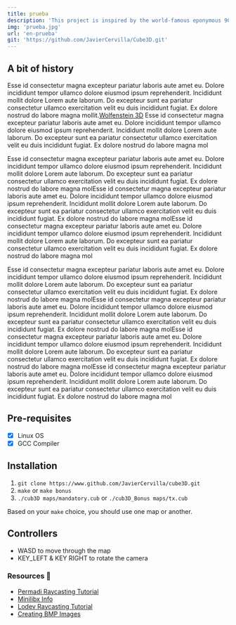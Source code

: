 ```yaml
---
title: prueba
description: 'This project is inspired by the world-famous eponymous 90’s game, which was the first FPS ever. The goal will be to find your game inside a maze.'
img: 'prueba.jpg'
url: 'en-prueba'
git: 'https://github.com/JavierCervilla/Cube3D.git'
---
```


## A bit of history

Esse id consectetur magna excepteur pariatur laboris aute amet eu. Dolore incididunt tempor ullamco dolore eiusmod ipsum reprehenderit. Incididunt mollit dolore Lorem aute laborum. Do excepteur sunt ea pariatur consectetur ullamco exercitation velit eu duis incididunt fugiat. Ex dolore nostrud do labore magna mollit.[Wolfenstein 3D](https://es.wikipedia.org/wiki/Wolfenstein_3D)
Esse id consectetur magna excepteur pariatur laboris aute amet eu. Dolore incididunt tempor ullamco dolore eiusmod ipsum reprehenderit. Incididunt mollit dolore Lorem aute laborum. Do excepteur sunt ea pariatur consectetur ullamco exercitation velit eu duis incididunt fugiat. Ex dolore nostrud do labore magna mol

Esse id consectetur magna excepteur pariatur laboris aute amet eu. Dolore incididunt tempor ullamco dolore eiusmod ipsum reprehenderit. Incididunt mollit dolore Lorem aute laborum. Do excepteur sunt ea pariatur consectetur ullamco exercitation velit eu duis incididunt fugiat. Ex dolore nostrud do labore magna molEsse id consectetur magna excepteur pariatur laboris aute amet eu. Dolore incididunt tempor ullamco dolore eiusmod ipsum reprehenderit. Incididunt mollit dolore Lorem aute laborum. Do excepteur sunt ea pariatur consectetur ullamco exercitation velit eu duis incididunt fugiat. Ex dolore nostrud do labore magna molEsse id consectetur magna excepteur pariatur laboris aute amet eu. Dolore incididunt tempor ullamco dolore eiusmod ipsum reprehenderit. Incididunt mollit dolore Lorem aute laborum. Do excepteur sunt ea pariatur consectetur ullamco exercitation velit eu duis incididunt fugiat. Ex dolore nostrud do labore magna mol


Esse id consectetur magna excepteur pariatur laboris aute amet eu. Dolore incididunt tempor ullamco dolore eiusmod ipsum reprehenderit. Incididunt mollit dolore Lorem aute laborum. Do excepteur sunt ea pariatur consectetur ullamco exercitation velit eu duis incididunt fugiat. Ex dolore nostrud do labore magna molEsse id consectetur magna excepteur pariatur laboris aute amet eu. Dolore incididunt tempor ullamco dolore eiusmod ipsum reprehenderit. Incididunt mollit dolore Lorem aute laborum. Do excepteur sunt ea pariatur consectetur ullamco exercitation velit eu duis incididunt fugiat. Ex dolore nostrud do labore magna molEsse id consectetur magna excepteur pariatur laboris aute amet eu. Dolore incididunt tempor ullamco dolore eiusmod ipsum reprehenderit. Incididunt mollit dolore Lorem aute laborum. Do excepteur sunt ea pariatur consectetur ullamco exercitation velit eu duis incididunt fugiat. Ex dolore nostrud do labore magna molEsse id consectetur magna excepteur pariatur laboris aute amet eu. Dolore incididunt tempor ullamco dolore eiusmod ipsum reprehenderit. Incididunt mollit dolore Lorem aute laborum. Do excepteur sunt ea pariatur consectetur ullamco exercitation velit eu duis incididunt fugiat. Ex dolore nostrud do labore magna mol
## Pre-requisites
- [x] Linux OS
- [x] GCC Compiler

## Installation
1. `git clone https://www.github.com/JavierCervilla/cube3D.git`
2. `make` or `make bonus`
3. `./cub3D maps/mandatory.cub` or `./cub3D_Bonus maps/tx.cub`

Based on your `make` choice, you should use one map or another.

## Controllers

- WASD to move through the map
- KEY_LEFT & KEY RIGHT to rotate the camera


### Resources :book:
+ [Permadi Raycasting Tutorial](https://permadi.com/1996/05/ray-casting-tutorial-table-of-contents/)
+ [Minilibx Info](https://qst0.github.io/ft_libgfx/)
+ [Lodev Raycasting Tutorial](https://lodev.org/cgtutor/raycasting.html)
+ [Creating BMP Images](http://ricardolovelace.com/creating-bitmap-images-with-c-on-windows.html)